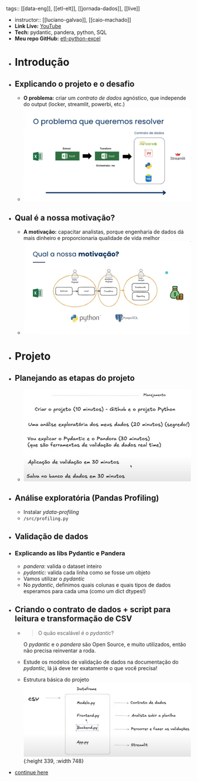 tags:: [[data-eng]], [[etl-elt]], [[jornada-dados]], [[live]]

- instructor:: [[luciano-galvao]], [[caio-machado]]
- **Link Live:** [YouTube](https://www.youtube.com/live/JuOyNPjAer8?si=fD3Z6MDfACAWlh3G)
- **Tech:** pydantic, pandera, python, SQL
- **Meu repo GitHub:** [etl-python-excel](https://github.com/taniomi/etl-python-excel)
- # Introdução
- ## Explicando o projeto e o desafio
	- **O problema:** criar um *contrato de dados* agnóstico, que independe do output (locker, streamlit, powerbi, etc.)
	- ![Captura de tela 2025-03-18 195258.png](../assets/Captura_de_tela_2025-03-18_195258_1742384233062_0.png)
- ## Qual é a nossa motivação?
	- **A motivação:** capacitar analistas, porque engenharia de dados dá mais dinheiro e proporcionaria qualidade de vida melhor
	- ![Captura de tela 2025-03-18 195528.png](../assets/Captura_de_tela_2025-03-18_195528_1742384243975_0.png)
- # Projeto
- ## Planejando as etapas do projeto
	- ![image.png](../assets/image_1742390152270_0.png)
- ## Análise exploratória (Pandas Profiling)
	- Instalar *ydata-profiling*
	- `/src/profiling.py`
- ## Validação de dados
- ### Explicando as libs Pydantic e Pandera
	- *pandera:* valida o dataset inteiro
	- *pydantic:* valida cada linha como se fosse um objeto
	- Vamos utilizar o *pydantic*
	- No *pydantic*, definimos quais colunas e quais tipos de dados esperamos para cada uma (como um dict dtypes!)
- ## Criando o contrato de dados + script para leitura e transformação de CSV
	- > O quão escalável é o *pydantic*?
	  
	  O *pydantic* e o *pandera* são Open Source, e muito utilizados, então não precisa reinventar a roda.
	- Estude os modelos de validação de dados na documentação do *pydantic*, lá já deve ter exatamente o que você precisa!
	- Estrutura básica do projeto
	  ![image.png](../assets/image_1742836417932_0.png){:height 339, :width 748}
- [continue here](https://youtu.be/JuOyNPjAer8?t=8887)